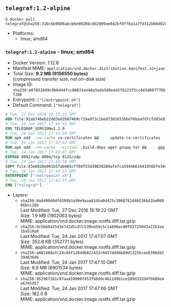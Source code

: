 ## `telegraf:1.2-alpine`

```console
$ docker pull telegraf@sha256:31bc6b9606abcb6e98208cdb2009ae042bf0ff8a1a7fd312b60d82e1f3ca4a85
```

-	Platforms:
	-	linux; amd64

### `telegraf:1.2-alpine` - linux; amd64

-	Docker Version: 1.12.6
-	Manifest MIME: `application/vnd.docker.distribution.manifest.v2+json`
-	Total Size: **9.2 MB (9156550 bytes)**  
	(compressed transfer size, not on-disk size)
-	Image ID: `sha256:e07052899c9b6d44fcc08031ee48a5ede580eee5f6123f5cc6e5d88f776bf286`
-	Entrypoint: `["\/entrypoint.sh"]`
-	Default Command: `["telegraf"]`

```dockerfile
# Tue, 27 Dec 2016 18:17:25 GMT
ADD file:92ab746eb22dd3ed2b87469c719adf3c1bed7302653bbd76baafd7cfd95e911e in / 
# Tue, 24 Jan 2017 17:43:32 GMT
ENV TELEGRAF_VERSION=1.2.0
# Tue, 24 Jan 2017 17:43:34 GMT
RUN apk add --no-cache ca-certificates &&     update-ca-certificates
# Tue, 24 Jan 2017 17:43:42 GMT
RUN apk add --no-cache --virtual .build-deps wget gnupg tar &&     gpg --keyserver hkp://ha.pool.sks-keyservers.net         --recv-keys 05CE15085FC09D18E99EFB22684A14CF2582E0C5 &&     wget -q https://dl.influxdata.com/telegraf/releases/telegraf-${TELEGRAF_VERSION}-static_linux_amd64.tar.gz.asc &&     wget -q https://dl.influxdata.com/telegraf/releases/telegraf-${TELEGRAF_VERSION}-static_linux_amd64.tar.gz &&     gpg --batch --verify telegraf-${TELEGRAF_VERSION}-static_linux_amd64.tar.gz.asc telegraf-${TELEGRAF_VERSION}-static_linux_amd64.tar.gz &&     mkdir -p /usr/src /etc/telegraf &&     tar -C /usr/src -xzf telegraf-${TELEGRAF_VERSION}-static_linux_amd64.tar.gz &&     mv /usr/src/telegraf*/telegraf.conf /etc/telegraf/ &&     chmod +x /usr/src/telegraf*/* &&     cp -a /usr/src/telegraf*/* /usr/bin/ &&     rm -rf *.tar.gz* /usr/src /root/.gnupg &&     apk del .build-deps
# Tue, 24 Jan 2017 17:43:43 GMT
EXPOSE 8092/udp 8094/tcp 8125/udp
# Tue, 24 Jan 2017 17:43:56 GMT
COPY file:43e6828e001b57ab465cff8dfd3d30830289afe7ca5944b61641956bfe38cd1c in /entrypoint.sh 
# Tue, 24 Jan 2017 17:43:57 GMT
ENTRYPOINT ["/entrypoint.sh"]
# Tue, 24 Jan 2017 17:43:57 GMT
CMD ["telegraf"]
```

-	Layers:
	-	`sha256:0a8490d0dfd399b3a50e9aaa81dba0d425c3868762d46526b41be00886bcc28b`  
		Last Modified: Tue, 27 Dec 2016 18:19:22 GMT  
		Size: 1.9 MB (1902063 bytes)  
		MIME: application/vnd.docker.image.rootfs.diff.tar.gzip
	-	`sha256:0c5bb8a55d3e742d5c87c539ee59c5c1ab96ec80f837250d3a22b3aa1ba510a8`  
		Last Modified: Tue, 24 Jan 2017 17:47:07 GMT  
		Size: 352.8 KB (352771 bytes)  
		MIME: application/vnd.docker.image.rootfs.diff.tar.gzip
	-	`sha256:a881488afc24c84f1284db822432c9457dd96b89d13255cee8396dd2394836d6`  
		Last Modified: Tue, 24 Jan 2017 17:47:10 GMT  
		Size: 6.9 MB (6901534 bytes)  
		MIME: application/vnd.docker.image.rootfs.diff.tar.gzip
	-	`sha256:952967281c07aad10000f453fb8ddc4611d9b1ce189d332d4fb689e4e6745d57`  
		Last Modified: Tue, 24 Jan 2017 17:47:06 GMT  
		Size: 182.0 B  
		MIME: application/vnd.docker.image.rootfs.diff.tar.gzip
